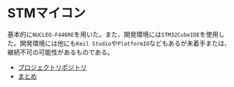 # STMマイコン

基本的に`NUCLEO-F446RE`を用いた。また、開発環境には`STM32CubeIDE`を使用した。開発環境には他にも`Keil Studio`や`PlatformIO`などもあるが未着手または、継続不可の可能性があるものである。  
* [プロジェクトリポジトリ](https://github.com/s2301089/development-F446RE)  
* [まとめ](https://s2301089.github.io/development-CubeIDE/book/)  